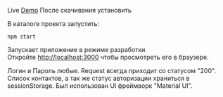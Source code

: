 Live [Demo](https://21alex.github.io/)
После скачивания установить 

В каталоге проекта запустить:

`npm start`

Запускает приложение в режиме разработки.\
Откройте [http://localhost:3000](http://localhost:3000) чтобы просмотреть его в браузере.

Логин и Пароль любые. Request всегда приходит со статусом "200".
Список контактов, а так же статус авторизации храниться в sessionStorage.
Был использован UI фреймворк "Material UI".

